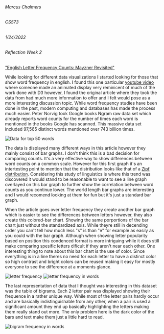 ###### Marcus Chalmers 
###### CS573
###### 1/24/2022 
###### Reflection Week 2

["English Letter Frequency Counts: Mayzner Revisited"](http://norvig.com/mayzner.html)

While looking for different data visualizations I started looking for those that show word frequency in english.
I found this one particular [youtube video](https://www.youtube.com/watch?v=7XQRduB6oTM) where someone made an animated display very reminicent of much of the
work done with D3 however, I found the original article where they took the data from had much more information to
offer and I felt would pose as a more interesting discussion topic. While word frequency studies have been done in the
past, modern computing and databases has made the process much easier. Peter Norvig took Google books Ngram raw data
set which already reports word counts for the number of times each word is mentioned in the books Google has scanned.
This massive data set included 97,565 distinct words mentioned over 743 billion times.

![Data for top 50 words](https://github.com/mchalmers/reflections/blob/master/week2-1.jpg?raw=true)

The data is displayed many different ways in this article however they mainly consist of bar graphs. I don't think this
is a bad decision for comparing counts. It's a very effective way to show differences between word counts on a common
scale. However for this first graph it's an intertesting point to mention that the distribution looks like that of a
[Zipf distribution](https://en.wikipedia.org/wiki/Zipf%27s_law). Considering this study of linguistics is where this trend was discovered it would stand to be
reasonable to want to see a line graph overlayed on this bar graph to further show the correlation between word counts
as you continue lower. The world length bar graphs are interesting and I would recomend looking at them for fun but
it's just a standard bar graph.

When the article goes over letter frequency they create another bar graph which is easier to see the differences between letters
however, they also create this colored-bar chart. Showing the same porportions of the bar chart just without the standardized
axis. While theyre still in decending order you can't tell how much less "s" is than "e" for example as easily as you
could with the bar graph. Although when showing letter popularity based on position this condenced format is more intriguing 
while it does still make comparing spesific letters dificult if they aren't near each other. One interesting thing to note about 
this bar chart is the use of color. Since everything is in a line theres no need for each letter to have a distinct color 
so high contrast and bright colors can be reused making it easy for mostly everyone to see the difference at a moments glance.

![letter frequency](https://github.com/mchalmers/reflections/blob/master/week2-2.jpg?raw=true)
![letter frequency in words](https://github.com/mchalmers/reflections/blob/master/week2-3.jpg?raw=true)

The last representation of data that I thought was interesting in this dataset was the table of bigrams. Each 2 letter pair
was displayed showing their frequence in a rather unique way. While most of the letter pairs hardly occur and are basically 
indistinguishable from any other, when a pair is used a significant amount they end up basically highlighting the letters
making them really stand out more. The only problem here is the dark color of the bars and text make them just a little hard
to read.

![bigram frequency in words](https://github.com/mchalmers/reflections/blob/master/week2-4.jpg?raw=true)
